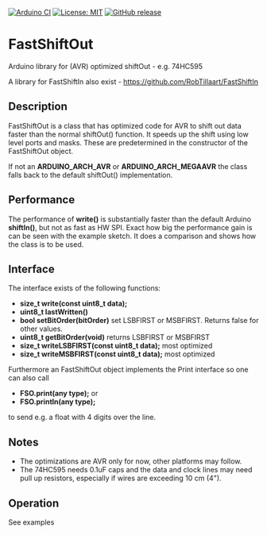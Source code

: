 
[![Arduino CI](https://github.com/RobTillaart/FastShiftOut/workflows/Arduino%20CI/badge.svg)](https://github.com/marketplace/actions/arduino_ci)
[![License: MIT](https://img.shields.io/badge/license-MIT-green.svg)](https://github.com/RobTillaart/FastShiftOut/blob/master/LICENSE)
[![GitHub release](https://img.shields.io/github/release/RobTillaart/FastShiftOut.svg?maxAge=3600)](https://github.com/RobTillaart/FastShiftOut/releases)


# FastShiftOut

Arduino library for (AVR) optimized shiftOut - e.g. 74HC595

A library for FastShiftIn also exist - https://github.com/RobTillaart/FastShiftIn

## Description

FastShiftOut is a class that has optimized code for AVR to shift out data faster 
than the normal shiftOut() function.
It speeds up the shift using low level ports and masks. These are predetermined
in the constructor of the FastShiftOut object.

If not an **ARDUINO_ARCH_AVR** or **ARDUINO_ARCH_MEGAAVR** the class falls back 
to the default shiftOut() implementation. 

## Performance

The performance of **write()** is substantially faster than the default Arduino 
**shiftIn()**, but not as fast as HW SPI. 
Exact how big the performance gain is can be seen with the example sketch.
It does a comparison and shows how the class is to be used.

## Interface

The interface exists of the following functions:

- **size_t write(const uint8_t data);**
- **uint8_t lastWritten()**
- **bool setBitOrder(bitOrder)** set LSBFIRST or MSBFIRST. Returns false for other values.
- **uint8_t getBitOrder(void)** returns LSBFIRST or MSBFIRST
- **size_t writeLSBFIRST(const uint8_t data);**  most optimized
- **size_t writeMSBFIRST(const uint8_t data);**  most optimized

Furthermore an FastShiftOut object implements the Print interface
so one can also call
- **FSO.print(any type);** or 
- **FSO.println(any type);**

to send e.g. a float with 4 digits over the line.

## Notes

- The optimizations are AVR only for now, other platforms may follow.
- The 74HC595 needs 0.1uF caps and the data and clock lines may need  
pull up resistors, especially if wires are exceeding 10 cm (4").

## Operation

See examples

